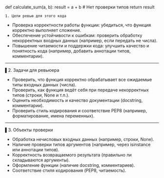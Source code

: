 def calculate_sum(a, b):
    result = a + b  # Нет проверки типов
    return result
    
    1. Цели ревью для этого кода

- Проверка корректности работы функции: убедиться, что функция корректно выполняет сложение.
- Обеспечение устойчивости к ошибкам: проверить обработку некорректных входных данных (например, если передать не числа).
- Повышение читаемости и поддержки кода: улучшить качество и понятность кода (например, добавить аннотации типов, комментарии).

---

▌2. Задачи для ревьюера

- Проверить, что функция корректно обрабатывает все ожидаемые типы входных данных (числа).
- Проверить, как функция ведёт себя при передаче некорректных типов (строки, None и т.п.).
- Оценить необходимость и качество документации (docstring, комментарии).
- Проверить стиль кодирования и соответствие PEP8 (например, форматирование, имена переменных).

---

▌3. Объекты проверки

- Обработка нечисловых входных данных (например, строки, None).
- Наличие проверки типов аргументов (например, через isinstance или аннотации типов).
- Корректность возвращаемого результата (правильно ли складываются аргументы).
- Оформление функции (наличие docstring, комментариев).
- Соответствие стиля кодирования (PEP8, читаемость).
